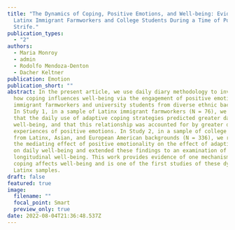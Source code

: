 ```yaml
---
title: "The Dynamics of Coping, Positive Emotions, and Well-being: Evidence from
  Latinx Immigrant Farmworkers and College Students During a Time of Political
  Strife."
publication_types:
  - "2"
authors:
  - Maria Monroy
  - admin
  - Rodolfo Mendoza-Denton
  - Dacher Keltner
publication: Emotion
publication_short: ""
abstract: In the present article, we use daily diary methodology to investigate
  how coping influences well-being via the engagement of positive emotions in
  immigrant farmworkers and university students from diverse ethnic backgrounds.
  In Study 1, in a sample of Latinx immigrant farmworkers (N = 76), we found
  that the daily use of adaptive coping strategies predicted greater daily
  well-being, and that this relationship was accounted for by greater daily
  experiences of positive emotions. In Study 2, in a sample of college students
  from Latinx, Asian, and European American backgrounds (N = 336), we replicated
  the mediating effect of positive emotionality on the effect of adaptive coping
  on daily well-being and extended these findings to an examination of
  longitudinal well-being. This work provides evidence of one mechanism by which
  coping affects well-being and is one of the first studies of these dynamics in
  Latinx samples.
draft: false
featured: true
image:
  filename: ""
  focal_point: Smart
  preview_only: true
date: 2022-08-04T21:36:48.537Z
---
```

